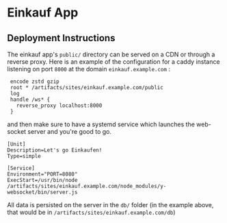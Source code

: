 # Einkauf App

## Deployment Instructions

The einkauf app's `public/` directory can be served on a CDN or through a reverse proxy. Here is an example of the configuration for a caddy instance listening on port `8000` at the domain `einkauf.example.com` :

```
 encode zstd gzip
 root * /artifacts/sites/einkauf.example.com/public
 log
 handle /ws* {
   reverse_proxy localhost:8000
 }
```

and then make sure to have a systemd service which launches the web-socket server and you're good to go. 

```
[Unit]
Description=Let's go Einkaufen!
Type=simple

[Service]
Environment="PORT=8080"
ExecStart=/usr/bin/node /artifacts/sites/einkauf.example.com/node_modules/y-websocket/bin/server.js
```

All data is persisted on the server in the `db/` folder (in the example above, that would be in `/artifacts/sites/einkauf.example.com/db`)
